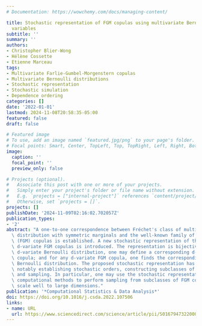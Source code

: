 ```yaml
---
# Documentation: https://wowchemy.com/docs/managing-content/

title: Stochastic representation of FGM copulas using multivariate Bernoulli random
  variables
subtitle: ''
summary: ''
authors:
- Christopher Blier-Wong
- Hélène Cossette
- Etienne Marceau
tags:
- Multivariate Farlie-Gumbel-Morgenstern copulas
- Multivariate Bernoulli distributions
- Stochastic representation
- Stochastic simulation
- Dependence ordering
categories: []
date: '2022-01-01'
lastmod: 2024-11-08T20:58:35-05:00
featured: false
draft: false

# Featured image
# To use, add an image named `featured.jpg/png` to your page's folder.
# Focal points: Smart, Center, TopLeft, Top, TopRight, Left, Right, BottomLeft, Bottom, BottomRight.
image:
  caption: ''
  focal_point: ''
  preview_only: false

# Projects (optional).
#   Associate this post with one or more of your projects.
#   Simply enter your project's folder or file name without extension.
#   E.g. `projects = ["internal-project"]` references `content/project/deep-learning/index.md`.
#   Otherwise, set `projects = []`.
projects: []
publishDate: '2024-11-09T02:16:02.702057Z'
publication_types:
- '2'
abstract: "A one-to-one correspondence between Fréchet's class of multivariate Bernoulli\
  \ distribution with symmetric marginals and the well-known family of Farlie-Gumbel-Morgenstern\
  \ (FGM) copulas is established. A new stochastic representation of the family of\
  \ d-variate FGM copulas is introduced. The representation is bijective: from any\
  \ d-variate Bernoulli distribution, one may define a corresponding d-variate FGM\
  \ copula; and for any d-variate FGM copula, one finds the corresponding d-variate\
  \ Bernoulli distribution. The proposed stochastic representation has many advantages,\
  \ notably establishing stochastic orders, constructing subclasses of FGM copulas\
  \ and sampling. In particular, one may use the stochastic representation to develop\
  \ computational methods to perform sampling from subclasses of FGM copulas, which\
  \ scale well to large dimensions."
publication: '*Computational Statistics & Data Analysis*'
doi: https://doi.org/10.1016/j.csda.2022.107506
links:
- name: URL
  url: https://www.sciencedirect.com/science/article/pii/S016794732200086X
---
```

